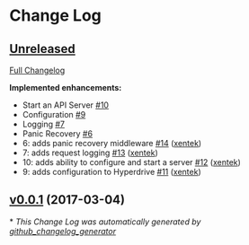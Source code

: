 # Change Log

## [Unreleased](https://github.com/hyperdriven/hyperdrive/tree/HEAD)

[Full Changelog](https://github.com/hyperdriven/hyperdrive/compare/v0.0.1...HEAD)

**Implemented enhancements:**

- Start an API Server [\#10](https://github.com/hyperdriven/hyperdrive/issues/10)
- Configuration [\#9](https://github.com/hyperdriven/hyperdrive/issues/9)
- Logging [\#7](https://github.com/hyperdriven/hyperdrive/issues/7)
- Panic Recovery [\#6](https://github.com/hyperdriven/hyperdrive/issues/6)
- 6: adds panic recovery middleware [\#14](https://github.com/hyperdriven/hyperdrive/pull/14) ([xentek](https://github.com/xentek))
- 7: adds request logging [\#13](https://github.com/hyperdriven/hyperdrive/pull/13) ([xentek](https://github.com/xentek))
- 10: adds ability to configure and start a server [\#12](https://github.com/hyperdriven/hyperdrive/pull/12) ([xentek](https://github.com/xentek))
- 9: adds configuration to Hyperdrive [\#11](https://github.com/hyperdriven/hyperdrive/pull/11) ([xentek](https://github.com/xentek))

## [v0.0.1](https://github.com/hyperdriven/hyperdrive/tree/v0.0.1) (2017-03-04)


\* *This Change Log was automatically generated by [github_changelog_generator](https://github.com/skywinder/Github-Changelog-Generator)*